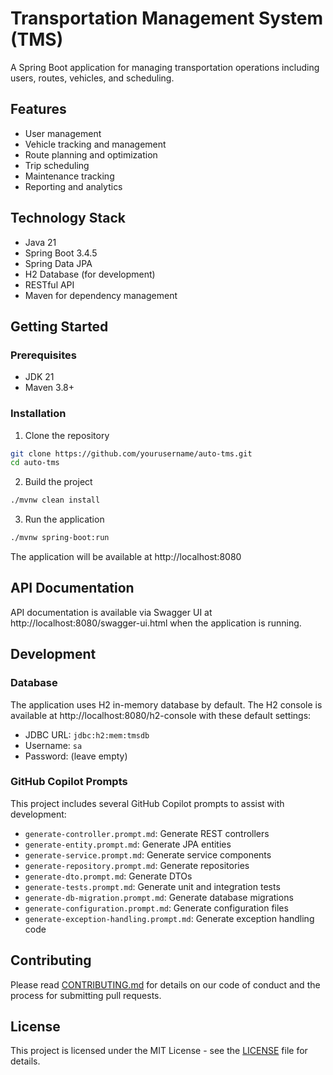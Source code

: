 # Transportation Management System (TMS)

A Spring Boot application for managing transportation operations including users, routes, vehicles, and scheduling.

## Features

- User management
- Vehicle tracking and management
- Route planning and optimization
- Trip scheduling
- Maintenance tracking
- Reporting and analytics

## Technology Stack

- Java 21
- Spring Boot 3.4.5
- Spring Data JPA
- H2 Database (for development)
- RESTful API
- Maven for dependency management

## Getting Started

### Prerequisites

- JDK 21
- Maven 3.8+

### Installation

1. Clone the repository

```bash
git clone https://github.com/yourusername/auto-tms.git
cd auto-tms
```

2. Build the project

```bash
./mvnw clean install
```

3. Run the application

```bash
./mvnw spring-boot:run
```

The application will be available at http://localhost:8080

## API Documentation

API documentation is available via Swagger UI at http://localhost:8080/swagger-ui.html when the application is running.

## Development

### Database

The application uses H2 in-memory database by default. The H2 console is available at http://localhost:8080/h2-console with these default settings:

- JDBC URL: `jdbc:h2:mem:tmsdb`
- Username: `sa`
- Password: (leave empty)

### GitHub Copilot Prompts

This project includes several GitHub Copilot prompts to assist with development:

- `generate-controller.prompt.md`: Generate REST controllers
- `generate-entity.prompt.md`: Generate JPA entities
- `generate-service.prompt.md`: Generate service components
- `generate-repository.prompt.md`: Generate repositories
- `generate-dto.prompt.md`: Generate DTOs
- `generate-tests.prompt.md`: Generate unit and integration tests
- `generate-db-migration.prompt.md`: Generate database migrations
- `generate-configuration.prompt.md`: Generate configuration files
- `generate-exception-handling.prompt.md`: Generate exception handling code

## Contributing

Please read [CONTRIBUTING.md](CONTRIBUTING.md) for details on our code of conduct and the process for submitting pull requests.

## License

This project is licensed under the MIT License - see the [LICENSE](LICENSE) file for details.
